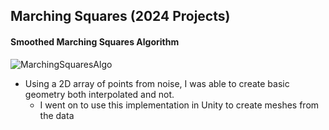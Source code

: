 ## Marching Squares (2024 Projects)

#### Smoothed Marching Squares Algorithm
![MarchingSquaresAlgo](https://i.imgur.com/hbw8Z1x.png)

- Using a 2D array of points from noise, I was able to create basic geometry both interpolated and not.
    - I went on to use this implementation in Unity to create meshes from the data
